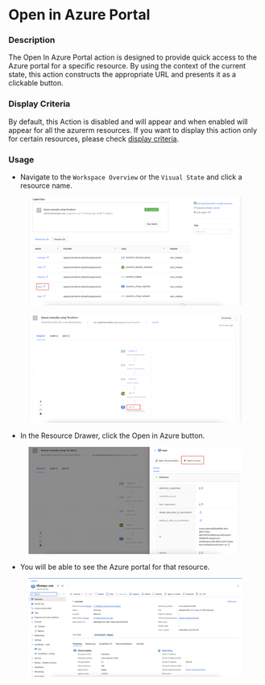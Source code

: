 # Open in Azure Portal

### Description

The Open In Azure Portal action is designed to provide quick access to the Azure portal for a specific resource. By using the context of the current state, this action constructs the appropriate URL and presents it as a clickable button.

### Display Criteria

By default, this Action is disabled and will appear  and when enabled will appear for all the azurerm resources. If you want to display this action only for certain resources, please check  [display criteria](terrakube.open-azure.md#display-criteria).

### Usage

* Navigate to the `Workspace Overview` or the `Visual State` and click a resource name.

<figure><img src="../../../../.gitbook/assets/image (393).png" alt=""><figcaption></figcaption></figure>

<figure><img src="../../../../.gitbook/assets/image (394).png" alt=""><figcaption></figcaption></figure>

* In the Resource Drawer, click the Open in Azure button.

<figure><img src="../../../../.gitbook/assets/image (395).png" alt=""><figcaption></figcaption></figure>

* You will be able to see the Azure portal for that resource.

<figure><img src="../../../../.gitbook/assets/image (396).png" alt=""><figcaption></figcaption></figure>

